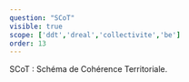 ```yaml
---
question: "SCoT"
visible: true
scope: ['ddt','dreal','collectivite','be']
order: 13
---
```

SCoT : Schéma de Cohérence Territoriale.
